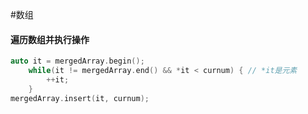 #数组 
#### 遍历数组并执行操作
```cpp
auto it = mergedArray.begin();
	while(it != mergedArray.end() && *it < curnum) { // *it是元素
		++it;
	}
mergedArray.insert(it, curnum);
```
